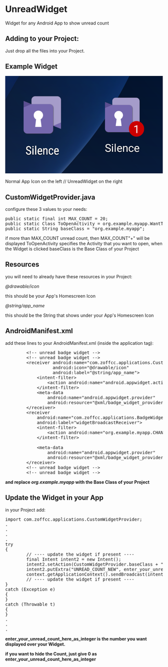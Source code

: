 # UnreadWidget
Widget for any Android App to show unread count

## Adding to your Project:
Just drop all the files into your Project.

## Example Widget

![This is what it looks like](https://github.com/zoff99/UnreadWidget/raw/master/doc/UnreadWidget_Sample.png "This is what it looks like")

Normal App Icon on the left // UnreadWidget on the right

## CustomWidgetProvider.java

configure these 3 values to your needs:
<pre>
public static final int MAX_COUNT = 20;
public static Class ToOpenActivity = org.example.myapp.WantToStartThisActivity.class;
public static String baseClass = "org.example.myapp";
</pre>

if more than MAX_COUNT unread count, then MAX_COUNT"+" will be displayed
ToOpenActivity specifies the Activity that you want to open, when the Widget is clicked
baseClass is the Base Class of your Project

## Resources

you will need to already have these resources in your Project:

*@drawable/icon*

this should be your App's Homescreen Icon

*@string/app_name*

this should be the String that shows under your App's Homescreen Icon


## AndroidManifest.xml

add these lines to your AndroidManifest.xml (inside the application tag):
<pre>
        &lt;!-- unread badge widget --&gt;
        &lt;!-- unread badge widget --&gt;
        &lt;receiver android:name="com.zoffcc.applications.CustomWidgetProvider"
                  android:icon="@drawable/icon"
                  android:label="@string/app_name"&gt;
            &lt;intent-filter&gt;
                &lt;action android:name="android.appwidget.action.APPWIDGET_UPDATE"/&gt;
            &lt;/intent-filter&gt;
            &lt;meta-data
                android:name="android.appwidget.provider"
                android:resource="@xml/badge_widget_provider"/&gt;
        &lt;/receiver&gt;
        &lt;receiver
            android:name="com.zoffcc.applications.BadgeWidgetIntentReceiver"
            android:label="widgetBroadcastReceiver"&gt;
            &lt;intent-filter&gt;
                &lt;action android:name="org.example.myapp.CHANGE_BADGE" /&gt;
            &lt;/intent-filter&gt;

            &lt;meta-data
                android:name="android.appwidget.provider"
                android:resource="@xml/badge_widget_provider" /&gt;
        &lt;/receiver&gt;
        &lt;!-- unread badge widget --&gt;
        &lt;!-- unread badge widget --&gt;
</pre>

<B>and replace
*org.example.myapp*
with the Base Class of your Project</B>



## Update the Widget in your App

in your Project add:

<pre>
import com.zoffcc.applications.CustomWidgetProvider;
.
.
.
.
try
{
        // ---- update the widget if present ----
        final Intent intent2 = new Intent();
        intent2.setAction(CustomWidgetProvider.baseClass + ".CHANGE_BADGE");
        intent2.putExtra("UNREAD_COUNT_NEW", enter_your_unread_count_here_as_integer);
        context.getApplicationContext().sendBroadcast(intent2);
        // ---- update the widget if present ----
}
catch (Exception e)
{
}
catch (Throwable t)
{
}
.
.
.
</pre>

<B>
enter_your_unread_count_here_as_integer is the number you want displayed over your Widget.

if you want to hide the Count, just give 0 as enter_your_unread_count_here_as_integer
</b>


